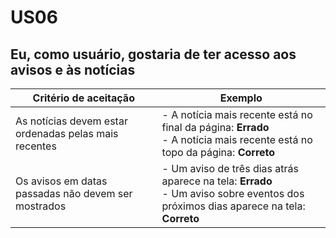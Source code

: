 # US06

## Eu, como usuário, gostaria de ter acesso aos avisos e às notícias

| Critério de aceitação                                 | Exemplo |
| ----------------------------------------------------- | ------- |
| As notícias devem estar ordenadas pelas mais recentes |   - A notícia mais recente está no final da página: **Errado** <br> - A notícia mais recente está no topo da página: **Correto**      |
| Os avisos em datas passadas não devem ser mostrados   | - Um aviso de três dias atrás aparece na tela: **Errado** <br> - Um aviso sobre eventos dos próximos dias aparece na tela: **Correto** |

